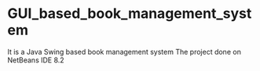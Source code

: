 # GUI_based_book_management_system
It is a Java Swing based book management system
The project done on NetBeans IDE 8.2
